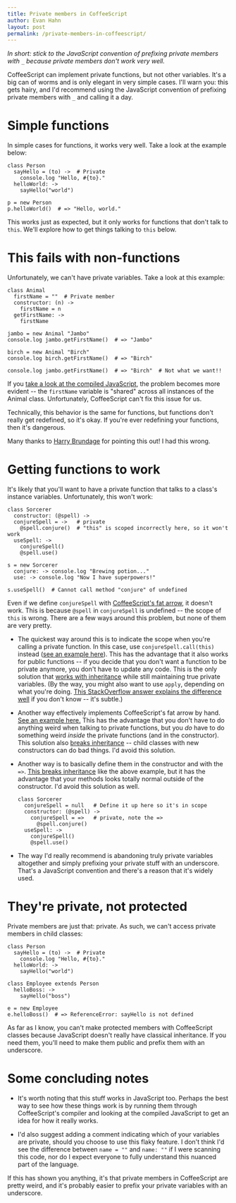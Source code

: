 ```yaml
---
title: Private members in CoffeeScript
author: Evan Hahn
layout: post
permalink: /private-members-in-coffeescript/
---
```

*In short: stick to the JavaScript convention of prefixing private members with `_` because private members don't work very well.*

CoffeeScript can implement private functions, but not other variables. It's a big can of worms and is only elegant in very simple cases. I'll warn you: this gets hairy, and I'd recommend using the JavaScript convention of prefixing private members with `_` and calling it a day.

# Simple functions

In simple cases for functions, it works very well. Take a look at the example below:

    class Person
      sayHello = (to) ->  # Private
        console.log "Hello, #{to}."
      helloWorld: ->
        sayHello("world")

    p = new Person
    p.helloWorld()  # => "Hello, world."


This works just as expected, but it only works for functions that don't talk to `this`. We'll explore how to get things talking to `this` below.

# This fails with non-functions

Unfortunately, we can't have private variables. Take a look at this example:

    class Animal
      firstName = ""  # Private member
      constructor: (n) ->
        firstName = n
      getFirstName: ->
        firstName

    jambo = new Animal "Jambo"
    console.log jambo.getFirstName()  # => "Jambo"

    birch = new Animal "Birch"
    console.log birch.getFirstName()  # => "Birch"

    console.log jambo.getFirstName()  # => "Birch"  # Not what we want!!


If you [take a look at the compiled JavaScript][1], the problem becomes more evident -- the `firstName` variable is "shared" across all instances of the Animal class. Unfortunately, CoffeeScript can't fix this issue for us.

Technically, this behavior is the same for functions, but functions don't really get redefined, so it's okay. If you're ever redefining your functions, then it's dangerous.

Many thanks to [Harry Brundage][2] for pointing this out! I had this wrong.

# Getting functions to work

It's likely that you'll want to have a private function that talks to a class's instance variables. Unfortunately, this won't work:

    class Sorcerer
      constructor: (@spell) ->
      conjureSpell = ->   # private
        @spell.conjure()  # "this" is scoped incorrectly here, so it won't work
      useSpell: ->
        conjureSpell()
        @spell.use()

    s = new Sorcerer
      conjure: -> console.log "Brewing potion..."
      use: -> console.log "Now I have superpowers!"

    s.useSpell()  # Cannot call method "conjure" of undefined


Even if we define `conjureSpell` with [CoffeeScript's fat arrow][3], it doesn't work. This is because `@spell` in `conjureSpell` is undefined -- the scope of `this` is wrong. There are a few ways around this problem, but none of them are very pretty.

*   The quickest way around this is to indicate the scope when you're calling a private function. In this case, use `conjureSpell.call(this)` instead ([see an example here][4]). This has the advantage that it also works for public functions -- if you decide that you don't want a function to be private anymore, you don't have to update any code. This is the only solution that [works with inheritance][5] while still maintaining true private variables. (By the way, you might also want to use `apply`, depending on what you're doing. [This StackOverflow answer explains the difference well][6] if you don't know -- it's subtle.)

*   Another way effectively implements CoffeeScript's fat arrow by hand. [See an example here.][7] This has the advantage that you don't have to do anything weird when talking to private functions, but you *do* have to do something weird *inside* the private functions (and in the constructor). This solution also [breaks inheritance][8] -- child classes with new constructors can do bad things. I'd avoid this solution.

*   Another way is to basically define them in the constructor and with the `=>`. [This breaks inheritance][9] like the above example, but it has the advantage that your methods looks totally normal outside of the constructor. I'd avoid this solution as well.

        class Sorcerer
          conjureSpell = null   # Define it up here so it's in scope
          constructor: (@spell) ->
            conjureSpell = =>   # private, note the =>
              @spell.conjure()
          useSpell: ->
            conjureSpell()
            @spell.use()


*   The way I'd really recommend is abandoning truly private variables altogether and simply prefixing your private stuff with an underscore. That's a JavaScript convention and there's a reason that it's widely used.

# They're private, not protected

Private members are just that: private. As such, we can't access private members in child classes:

    class Person
      sayHello = (to) ->  # Private
        console.log "Hello, #{to}."
      helloWorld: ->
        sayHello("world")

    class Employee extends Person
      helloBoss: ->
        sayHello("boss")

    e = new Employee
    e.helloBoss()  # => ReferenceError: sayHello is not defined


As far as I know, you can't make protected members with CoffeeScript classes because JavaScript doesn't really have classical inheritance. If you need them, you'll need to make them public and prefix them with an underscore.

# Some concluding notes

*   It's worth noting that this stuff works in JavaScript too. Perhaps the best way to see how these things work is by running them through CoffeeScript's compiler and looking at the compiled JavaScript to get an idea for how it really works.

*   I'd also suggest adding a comment indicating which of your variables are private, should you choose to use this flaky feature. I don't think I'd see the difference between `name = ""` and `name: ""` if I were scanning this code, nor do I expect everyone to fully understand this nuanced part of the language.

If this has shown you anything, it's that private members in CoffeeScript are pretty weird, and it's probably easier to prefix your private variables with an underscore.

 [1]: https://gist.github.com/3374882
 [2]: http://harry.me/
 [3]: http://coffeescript.org/#fat_arrow
 [4]: https://gist.github.com/3364133
 [5]: https://gist.github.com/3364322
 [6]: http://stackoverflow.com/a/1986909
 [7]: https://gist.github.com/3364153
 [8]: https://gist.github.com/3364224
 [9]: https://gist.github.com/3364303
